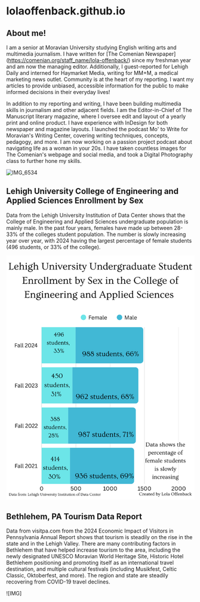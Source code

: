 # lolaoffenback.github.io

## About me!

I am a senior at Moravian University studying English writing arts and multimedia journalism. I have written for [The Comenian Newspaper] (https://comenian.org/staff_name/lola-offenback/) since my freshman year and am now the managing editor. Additionally, I guest-reported for Lehigh Daily and interned for Haymarket Media, writing for MM+M, a medical marketing news outlet. Community is at the heart of my reporting. I want my articles to provide unbiased, accessible information for the public to make informed decisions in their everyday lives!

In addition to my reporting and writing, I have been building multimedia skills in journalism and other adjacent fields. I am the Editor-in-Chief of The Manuscript literary magazine, where I oversee edit and layout of a yearly print and online product. I have experience with InDesign for both newspaper and magazine layouts. I launched the podcast Mo' to Write for Moravian's Writing Center, covering writing techniques, concepts, pedagogy, and more. I am now working on a passion project podcast about navigating life as a woman in your 20s. I have taken countless images for The Comenian's webpage and social media, and took a Digital Photography class to further hone my skills.

![IMG_6534](https://github.com/user-attachments/assets/bdf6a8d0-e41f-4b9e-8730-5a81d2f0d88e)

## Lehigh University College of Engineering and Applied Sciences Enrollment by Sex 

Data from the Lehigh University Institution of Data Center shows that the College of Engineering and Applied Sciences undergraduate population is mainly male. In the past four years, females have made up between 28-33% of the colleges student population. The number is slowly increasing year over year, with 2024 having the largest percentage of female students (496 students, or 33% of the college). 

![IMG](https://github.com/lolaoffenback/lolaoffenback.github.io/blob/main/LU%20Enrollment%20.png?raw=true)

## Bethlehem, PA Tourism Data Report 

Data from visitpa.com from the 2024 Economic Impact of Visitors in Pennsylvania Annual Report shows that tourism is steadily on the rise in the state and in the Lehigh Valley. There are many contributing factors in Bethlehem that have helped increase tourism to the area, including the newly designated UNESCO Moravian World Heritage Site, Historic Hotel Bethlehem positioning and promoting itself as an international travel destination, and multiple cultural festivals (including Musikfest, Celtic Classic, Oktoberfest, and more). The region and state are steadily recovering from COVID-19 travel declines. 

![IMG] 
